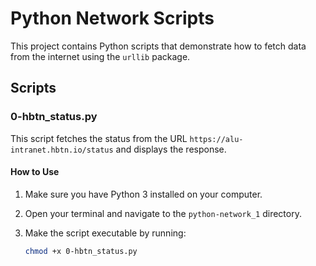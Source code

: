 # Python Network Scripts

This project contains Python scripts that demonstrate how to fetch data from the internet using the `urllib` package.

## Scripts

### 0-hbtn_status.py

This script fetches the status from the URL `https://alu-intranet.hbtn.io/status` and displays the response.

#### How to Use

1. Make sure you have Python 3 installed on your computer.
2. Open your terminal and navigate to the `python-network_1` directory.
3. Make the script executable by running:

   ```bash
   chmod +x 0-hbtn_status.py
